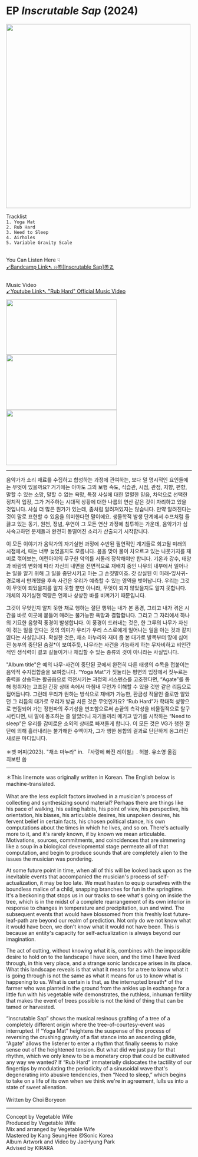 # EP *Inscrutable Sap* (2024)

<img src="images/vegetablewife_cover_3000x3000.jpg" width="500" height="500">

Tracklist<br>
`1. Yoga Mat`<br>
`2. Rub Hard`<br>
`3. Need to Sleep`<br>
`4. Airholes`<br>
`5. Variable Gravity Scale`<br>

<br>
You Can Listen Here ☟ <br>
<a href="https://vegetablewife.bandcamp.com/album/inscrutable-sap" target="blank"> ➹Bandcamp Link➷ ⍾〠[Inscrutable Sap]〠☡</a>
<br>
 <br>
 
Music Video <br>
<a href="https://youtu.be/adKLvfdZ7BE" target="blank"> ➹Youtube Link➷ "Rub Hard" Official Music Video</a><br>

<img src="images/mv_cap1.png" width="300" height="150"><img src="images/mv_cap2.png" width="300" height="150"><img src="images/mv_cap3.png" width="300" height="150">





***
음악가가 소리 재료를 수집하고 합성하는 과정에 관여하는, 보다 덜 명시적인 요인들에는 무엇이 있을까요? 거기에는 아마도 그의 보행 속도, 식습관, 시점, 관점, 지향, 편향, 말할 수 있는 소망, 말할 수 없는 욕망, 특정 사실에 대한 열렬한 믿음, 차악으로 선택한 정치적 입장, 그가 거주하는 시대적 상황에 대한 나름의 연산 같은 것이 자리하고 있을 것입니다. 사실 더 많은 뭔가가 있는데, 좀처럼 알려져있지는 않습니다. 만약 알려진다는 것이 말로 표현할 수 있음을 의미한다면 말이에요. 생물학적 발생 단계에서 수프처럼 들끓고 있는 동기, 원천, 정념, 우연이 그 모든 연산 과정에 침투하는 가운데, 음악가가 심사숙고하던 문제들과 완전히 동떨어진 소리가 산출되기 시작합니다.

이 모든 이야기가 음악가의 자기실현 과정에 수반된 필연적인 계기들로 회고될 미래의 시점에서, 때는 너무 늦었을지도 모릅니다. 봄을 맞아 물이 차오르고 있는 나뭇가지를 재미로 꺾어보는, 어린아이의 무구한 악의를 서둘러 장착해야만 합니다. 기온과 강수, 태양과 바람의 변화에 따라 자신의 내면을 전면적으로 재배치 중인 나무의 내부에서 일어나는 일을 알기 위해 그 일을 중단시키고 마는 그 손짓말이죠. 갓 상실된 이 미래-잎사귀-경로에서 만개했을 후속 사건은 우리가 예측할 수 있는 영역을 벗어납니다. 우리는 그것이 무엇이 되었을지를 알지 못할 뿐만 아니라, 무엇이 되지 않았을지도 알지 못합니다. 개체의 자기실현 역량은 언제나 상상한 바를 비껴가기 때문입니다.

그것이 무엇인지 알지 못한 채로 행하는 절단 행위는 내가 본 풍경, 그리고 내가 겪은 시간을 바로 이곳에 붙들어 매려는 불가능한 욕망과 결합합니다. 그리고 그 자리에서 하나의 기묘한 음향적 풍경이 발생합니다. 이 풍경이 드러내는 것은, 한 그루의 나무가 자신이 겪는 일을 안다는 것의 의미가 우리가 우리 스스로에게 일어나는 일을 아는 것과 같지 않다는 사실입니다. 확실한 것은, 채소 마누라와 재미 좀 본 대가로 발목부터 땅에 심어진 농부의 중단된 숨결*이 보여주듯, 나무라는 사건을 가능하게 하는 무자비하고 비인간적인 생식력이 결코 길들이거나 채집할 수 있는 종류의 것이 아니라는 사실입니다.

"Album title"은 예의 나무-사건이 중단된 곳에서 완전히 다른 태생의 수목을 접붙이는 음악적 수지접합술을 보여줍니다. “Yoga Mat”가 짓눌리는 평면의 입장에서 짓누르는 중력을 상승하는 활공음으로 역전시키는 과정의 서스펜스를 고조한다면, “Agate”를 통해 청취자는 고조된 긴장 상태 속에서 마침내 무언가 이해할 수 있을 것만 같은 리듬으로 접어듭니다. 그런데 우리가 원하는 방식으로 재배가 가능한, 환금성 작물인 줄로만 알았던 그 리듬의 대가로 우리가 방금 치른 것은 무엇인가요? “Rub Hard”가 학대적 성향으로 변질되어 가는 정현파의 주기성을 변조함으로써 손끝의 촉각성을 비물질적으로 탈구시킨다면, 내 말에 동조하는 줄 알았더니 자기들끼리 메기고 받기를 시작하는 “Need to sleep”은 우리를 감미로운 소외의 상태로 빠져들게 합니다. 이 모든 것은 VG가 행한 절단에 의해 흘러내리는 불가해한 수액이자, 그가 행한 봉합의 결과로 단단하게 옹그러진 새로운 마디입니다.
<br>
<br>
＊팻 머피(2023). "채소 마누라" in. 『사랑에 빠진 레이철』. 허블. 유소영 옮김 <br>
최보련 씀

***
＊This linernote was originally written in Korean. The English below is machine-translated.
<br>
<br>
What are the less explicit factors involved in a musician's process of collecting and synthesizing sound material? Perhaps there are things like his pace of walking, his eating habits, his point of view, his perspective, his orientation, his biases, his articulable desires, his unspoken desires, his fervent belief in certain facts, his chosen political stance, his own computations about the times in which he lives, and so on. There's actually more to it, and it's rarely known, if by known we mean articulable. Motivations, sources, commitments, and coincidences that are simmering like a soup in a biological developmental stage permeate all of that computation, and begin to produce sounds that are completely alien to the issues the musician was pondering.

At some future point in time, when all of this will be looked back upon as the inevitable events that accompanied the musician's process of self-actualization, it may be too late. We must hasten to equip ourselves with the boundless malice of a child, snapping branches for fun in the springtime. It's a beckoning that stops us in our tracks to see what's going on inside the tree, which is in the midst of a complete rearrangement of its own interior in response to changes in temperature and precipitation, sun and wind. The subsequent events that would have blossomed from this freshly lost future-leaf-path are beyond our realm of prediction. Not only do we not know what it would have been, we don't know what it would not have been. This is because an entity's capacity for self-actualization is always beyond our imagination.

The act of cutting, without knowing what it is, combines with the impossible desire to hold on to the landscape I have seen, and the time I have lived through, in this very place, and a strange sonic landscape arises in its place. What this landscape reveals is that what it means for a tree to know what it is going through is not the same as what it means for us to know what is happening to us. What is certain is that, as the interrupted breath* of the farmer who was planted in the ground from the ankles up in exchange for a little fun with his vegetable wife demonstrates, the ruthless, inhuman fertility that makes the event of trees possible is not the kind of thing that can be tamed or harvested.

“Inscrutable Sap” shows the musical resinous grafting of a tree of a completely different origin where the tree-of-courtesy-event was interrupted. If “Yoga Mat” heightens the suspense of the process of reversing the crushing gravity of a flat stance into an ascending glide, “Agate” allows the listener to enter a rhythm that finally seems to make sense out of the heightened tension. But what did we just pay for that rhythm, which we only knew to be a monetary crop that could be cultivated any way we wanted? If “Rub Hard” immaterially dislocates the tactility of our fingertips by modulating the periodicity of a sinusoidal wave that's degenerating into abusive tendencies, then “Need to sleep,” which begins to take on a life of its own when we think we're in agreement, lulls us into a state of sweet alienation.
<br>
<br>
Written by Choi Boryeon

***

Concept by Vegetable Wife<br>
Produced by Vegetable Wife<br>
Mix and arranged by Vegetable Wife<br> 
Mastered by Kang SeungHee @Sonic Korea<br>
Album Artwork and Video by JaeHyung Park<br> 
Advised by KIRARA

